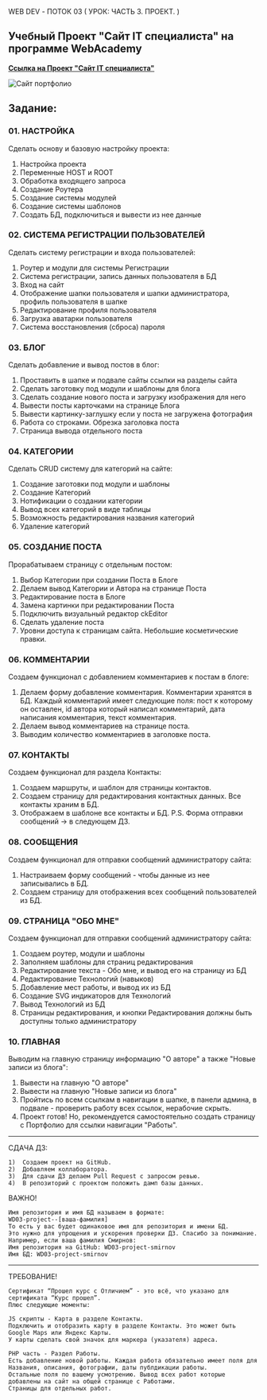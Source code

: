 WEB DEV - ПОТОК 03 ( УРОК: ЧАСТЬ 3. ПРОЕКТ. )


## Учебный Проект "Сайт IT специалиста" на программе WebAcademy


[**Ссылка на Проект "Сайт IT специалиста"**](https://portfoliosite.upperlinks.ru/ "Сайт Портфолио 'Личный Сайт IT специалиста'")



![Сайт портфолио](https://i.ibb.co/WBMyKSS/pf-wa.png)




## Задание:


### 01. НАСТРОЙКА

Сделать основу и базовую настройку проекта:
1)  Настройка проекта
2)  Переменные HOST и ROOT
3)  Обработка входящего запроса
4)  Создание Роутера
5)  Создание системы модулей
6)  Создание системы шаблонов
7)  Создать БД, подключиться и вывести из нее данные


### 02. СИСТЕМА РЕГИСТРАЦИИ ПОЛЬЗОВАТЕЛЕЙ

Сделать систему регистрации и входа пользователей:
1)  Роутер и модули для системы Регистрации
2)  Система регистрации, запись данных пользователя в БД
3)  Вход на сайт
4)  Отображение шапки пользователя и шапки администратора, профиль пользователя в шапке
5)  Редактирование профиля пользователя
6)  Загрузка аватарки пользователя
7)  Система восстановления (сброса) пароля


### 03. БЛОГ

Сделать добавление и вывод постов в блог:
1) Проставить в шапке и подвале сайты ссылки на разделы сайта
2) Сделать заготовку под модули и шаблоны для блога
3) Сделать создание нового поста и загрузку изображения для него
4) Вывести посты карточками на странице Блога
5) Вывести картинку-заглушку если у поста не загружена фотография
6) Работа со строками. Обрезка заголовка поста
7) Страница вывода отдельного поста


### 04. КАТЕГОРИИ

Сделать CRUD систему для категорий на сайте:
1) Создание заготовки под модули и шаблоны
2) Создание Категорий
3) Нотификации о создании категории
4) Вывод всех категорий в виде таблицы
5) Возможность редактирования названия категорий
6) Удаление категорий


### 05. СОЗДАНИЕ ПОСТА

Прорабатываем страницу с отдельным постом:
1) Выбор Категории при создании Поста в Блоге
2) Делаем вывод Категории и Автора на странице Поста
3) Редактирование поста в Блоге
4) Замена картинки при редактировании Поста
5) Подключить визуальный редактор ckEditor
6) Сделать удаление поста
7) Уровни доступа к страницам сайта. Небольшие косметические правки.


### 06. КОММЕНТАРИИ

Создаем функционал с добавлением комментариев к постам в блоге:
1) Делаем форму добавление комментария. Комментарии хранятся в БД. Каждый комментарий имеет следующие поля: пост к которому он оставлен, id автора который написал комментарий, дата написания комментария, текст комментария.
2) Делаем вывод комментариев на странице поста.
3) Выводим количество комментариев в заголовке поста.


### 07. КОНТАКТЫ

Создаем функционал для раздела Контакты:
1) Создаем маршруты, и шаблон для страницы контактов.
2) Создаем страницу для редактирования контактных данных. Все контакты храним в БД.
3) Отображаем в шаблоне все контакты и БД.
P.S. Форма отправки сообщений → в следующем ДЗ.


### 08. СООБЩЕНИЯ

Создаем функционал для отправки сообщений администратору сайта:
1) Настраиваем форму сообщений - чтобы данные из нее записывались в БД.
2) Создаем страницу для отображения всех сообщений пользователей из БД.


### 09. СТРАНИЦА "ОБО МНЕ"

Создаем функционал для отправки сообщений администратору сайта:
1) Создаем роутер, модули и шаблоны
2) Заполняем шаблоны для страниц редактирования
3) Редактирование текста - Обо мне, и вывод его на страницу из БД
4) Редактирование Технологий (навыков)
5) Добавление мест работы, и вывод их из БД
6) Создание SVG индикаторов для Технологий
7) Вывод Технологий из БД
8) Страницы редактирования, и кнопки Редактирования должны быть доступны только администратору


### 10. ГЛАВНАЯ

Выводим на главную страницу информацию "О авторе" а также "Новые записи из блога":
1) Вывести на главную "О авторе"
2) Вывести на главную "Новые записи из блога"
3) Пройтись по всем ссылкам в навигации в шапке, в панели админа, в подвале - проверить работу всех ссылок, нерабочие скрыть.
4) Проект готов! Но, рекомендуется самостоятельно создать страницу с Портфолио для ссылки навигации "Работы".


______________________________________________________

СДАЧА ДЗ:
```
1)  Создаем проект на GitHub. 
2)  Добавляем коллаборатора.
3)  Для сдачи ДЗ делаем Pull Request с запросом ревью.
4)  В репозиторий с проектом положить дамп базы данных.
```

ВАЖНО!
```
Имя репозитория и имя БД называем в формате:
WD03-project--[ваша-фамилия]
То есть у вас будет одинаковое имя для репозитория и имени БД.
Это нужно для упрощения и ускорения проверки ДЗ. Спасибо за понимание.
Например, если ваша фамилия Смирнов:
Имя репозитория на GitHub: WD03-project-smirnov
Имя БД: WD03-project-smirnov
```


______________________________________________________
ТРЕБОВАНИЕ! 
```
Сертификат “Прошел курс с Отличием” - это всё, что указано для сертификата “Курс прошел”.
Плюс следующие моменты:

JS скрипты - Карта в разделе Контакты. 
Подключить и отобразить карту в разделе Контакты. Это может быть Google Maps или Яндекс Карты.
У карты сделать свой значок для маркера (указателя) адреса.

PHP часть - Раздел Работы. 
Есть добавление новой работы. Каждая работа обязательно имеет поля для Названия, описания, фотографии, даты публдикации работы.
Остальные поля по вашему усмотрению. Вывод всех работ которые добавлены на сайт на общей странице с Работами.
Страницы для отдельных работ.

```


